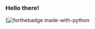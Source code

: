 ### Hello there!


[![forthebadge made-with-python](https://komarev.com/ghpvc/?username=elisee9571&style=for-the-badge)

